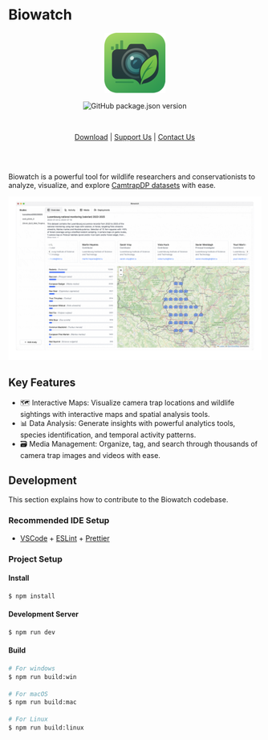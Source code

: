 # Biowatch

<p align="center">
  <img src="./docs/assets/images/biowatch-logo-small.png" alt="Biowatch Logo" />
</p>


<p align="center">
    <img alt="GitHub package.json version" src="https://img.shields.io/github/package-json/v/earthtoolsmaker/biowatch" />
</p>
<br/>

<p align="center">
  <a href="https://www.earthtoolsmaker.org/tools/biowatch/"> Download</a> | <a href="https://www.earthtoolsmaker.org/donate/">Support Us</a> | <a href="https://www.earthtoolsmaker.org/contact/">Contact Us</a>
</p>
<br/>
<br/>

Biowatch is a powerful tool for wildlife researchers and conservationists to
analyze, visualize, and explore [CamtrapDP
datasets](https://camtrap-dp.tdwg.org/) with ease.

![Overview](./docs/assets/images/overview-biowatch.gif)

## Key Features

- 🗺️ Interactive Maps: Visualize camera trap locations and wildlife sightings
with interactive maps and spatial analysis tools.
- 📊 Data Analysis: Generate insights with powerful analytics tools, species
identification, and temporal activity patterns.
- 🗃️ Media Management: Organize, tag, and search through thousands of camera
trap images and videos with ease.

## Development

This section explains how to contribute to the Biowatch codebase.

### Recommended IDE Setup

- [VSCode](https://code.visualstudio.com/) + [ESLint](https://marketplace.visualstudio.com/items?itemName=dbaeumer.vscode-eslint) + [Prettier](https://marketplace.visualstudio.com/items?itemName=esbenp.prettier-vscode)

### Project Setup

#### Install

```bash
$ npm install
```

#### Development Server

```bash
$ npm run dev
```

#### Build

```bash
# For windows
$ npm run build:win

# For macOS
$ npm run build:mac

# For Linux
$ npm run build:linux
```
